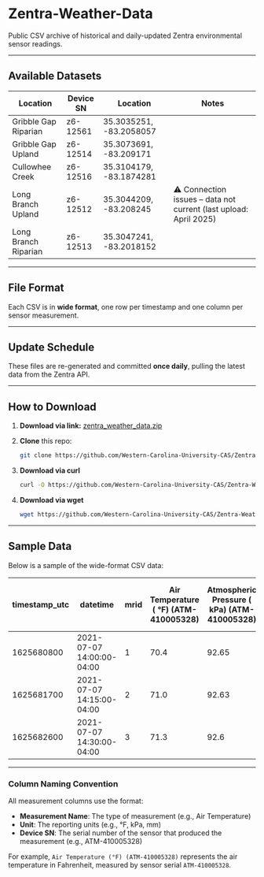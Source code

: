 # Zentra-Weather-Data

Public CSV archive of historical and daily-updated Zentra environmental sensor readings.

---

## Available Datasets

| Location             | Device SN | Location                  | Notes                                                   |
| -------------------- | --------- | ------------------------- | ------------------------------------------------------- |
| Gribble Gap Riparian | z6-12561  | 35.3035251, -83.2058057   |                                                         |
| Gribble Gap Upland   | z6-12514  | 35.3073691, -83.209171    |                                                         |
| Cullowhee Creek      | z6-12516  | 35.3104179, -83.1874281   |                                                         |
| Long Branch Upland   | z6-12512  | 35.3044209, -83.208245    | ⚠️ Connection issues – data not current (last upload: April 2025) |
| Long Branch Riparian | z6-12513  | 35.3047241, -83.2018152   |                                                         |


---
## File Format

Each CSV is in **wide format**, one row per timestamp and one column per sensor measurement.  


---

## Update Schedule

These files are re-generated and committed **once daily**, pulling the latest data from the Zentra API.

---

## How to Download

1. **Download via link:**
  [zentra_weather_data.zip](https://github.com/Western-Carolina-University-CAS/Zentra-Weather-Data/raw/refs/heads/main/data/zentra_weather_data.zip)

2. **Clone** this repo:  
   ```bash
   git clone https://github.com/Western-Carolina-University-CAS/Zentra-Weather-Data.git
   ```
3. **Download via curl**

   ```bash
   curl -O https://github.com/Western-Carolina-University-CAS/Zentra-Weather-Data/raw/refs/heads/main/data/zentra_weather_data.zip
   ```

4. **Download via wget**

   ```bash
   wget https://github.com/Western-Carolina-University-CAS/Zentra-Weather-Data/raw/refs/heads/main/data/zentra_weather_data.zip
   ```
---

## Sample Data

Below is a sample of the wide-format CSV data:

| timestamp_utc | datetime                 | mrid | Air Temperature ( °F) (ATM-410005328) | Atmospheric Pressure ( kPa) (ATM-410005328) | Battery Percent (%) (nan) | Battery Voltage ( mV) (nan) | EC ( mS/cm) (1702903091) | Gust Speed ( mph) (ATM-410005328) | Leaf Wetness ( min) (nan) | Leaf Wetness (high) ( min) (nan) | Lightning Activity (nan) (ATM-410005328) | Lightning Distance ( km) (ATM-410005328) | Logger Temperature ( °F) (1618462184) | Matric Potential ( kPa) (T21G20002522) | Max Precip Rate ( mm/h) (ATM-410005328) | Precipitation ( mm) (ATM-410005328) | RH Sensor Temp ( °F) (ATM-410005328) | Reference Pressure ( kPa) (1618462184) | Relative Humidity (%) (ATM-410005328) | Saturation Extract EC ( mS/cm) (T12-00053631) | Sensor Metadata (nan) (1702903091) | Soil Temperature ( °F) (T12-00053631) | Soil Temperature ( °F) (T21G20002522) | Solar Radiation ( W/m²) (ATM-410005328) | VPD ( kPa) (ATM-410005328) | Water Content ( m³/m³) (T12-00053631) | Water Level ( in) (1702903091) | Water Temperature ( °F) (1702903091) | Wetness Level (nan) (nan) | Wind Direction (°) (ATM-410005328) | Wind Speed ( mph) (ATM-410005328) | X-axis Level (°) (ATM-410005328) | Y-axis Level (°) (ATM-410005328) |
|---------------|--------------------------|------|--------------------------------------|--------------------------------------------|--------------------------|----------------------------|-------------------------|----------------------------------|-------------------------|-------------------------------|------------------------------------------|-------------------------------------|------------------------------------|-------------------------------------|---------------------------------------|------------------------------|-----------------------------|------------------------------|-------------------------------------|----------------------------------------------|-------------------------------|-------------------------------|-------------------------------|--------------------------------------|----------------------|-----------------------------|-----------------------------|-------------------------------|-------------------------|------------------------------------|--------------------------|---------------------------|---------------------------|
| 1625680800    | 2021-07-07 14:00:00-04:00 | 1    | 70.4                                 | 92.65                                     | 89.0                     | 7709.0                     |                           | 0.83                            | 0.0                     | 0.0                          | 0.0                                     | 0.0                                | 71.8                               | -18100.7                        | 0.0                                  | 0                            | 71.1                        | 92.5                        | 92.2                                | 0.05                                         |                           | 65.5                          | 65.8                          | 57.0                                 | 0.2                  | 0.367                      |                           |                           | 446.0                   | 212.0                             | 0.49                      | -0.9                      | -0.2                      |
| 1625681700    | 2021-07-07 14:15:00-04:00 | 2    | 71.0                                 | 92.63                                     | 88.0                     | 7707.0                     |                           | 0.78                            | 0.0                     | 0.0                          | 0.0                                     | 0.0                                | 71.7                               | -12058.6                        | 0.0                                  | 0                            | 71.2                        | 92.49                       | 92.0                                | 0.05                                         |                           | 65.3                          | 65.6                          | 43.1                                 | 0.21                 | 0.367                      |                           |                           | 446.0                   | 269.0                             | 0.38                      | -1.0                      | -0.2                      |
| 1625682600    | 2021-07-07 14:30:00-04:00 | 3    | 71.3                                 | 92.6                                      | 88.0                     | 7706.0                     |                           | 1.3                             | 0.0                     | 0.0                          | 0.0                                     | 0.0                                | 71.8                               | -7171.3                         | 0.0                                  | 0                            | 71.6                        | 92.46                       | 90.9                                | 0.05                                         |                           | 65.1                          | 65.4                          | 37.9                                 | 0.24                 | 0.367                      |                           |                           | 446.0                   | 238.0                             | 0.76                      | -0.9                      | -0.2                      |


---

### Column Naming Convention

All measurement columns use the format:

- **Measurement Name**: The type of measurement (e.g., Air Temperature)  
- **Unit**: The reporting units (e.g., °F, kPa, mm)  
- **Device SN**: The serial number of the sensor that produced the measurement (e.g., ATM-410005328)  

For example, `Air Temperature (°F) (ATM-410005328)` represents the air temperature in Fahrenheit, measured by sensor serial `ATM-410005328`.
